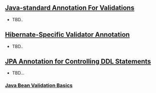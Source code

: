 
## [Java-standard Annotation For Validations](https://docs.oracle.com/javaee/7/tutorial/bean-validation001.htm)
* TBD..

## [Hibernate-Specific Validator Annotation](https://docs.jboss.org/ejb3/app-server/HibernateAnnotations/api/org/hibernate/validator/package-summary.html)
* TBD..

## [JPA Annotation for Controlling DDL Statements](https://docs.oracle.com/javaee/7/api/index.html)
* TBD...

### [Java Bean Validation Basics](https://www.baeldung.com/javax-validation)

